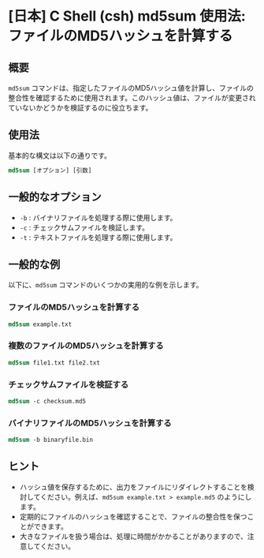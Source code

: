 # [日本] C Shell (csh) md5sum 使用法: ファイルのMD5ハッシュを計算する

## 概要
`md5sum` コマンドは、指定したファイルのMD5ハッシュ値を計算し、ファイルの整合性を確認するために使用されます。このハッシュ値は、ファイルが変更されていないかどうかを検証するのに役立ちます。

## 使用法
基本的な構文は以下の通りです。

```csh
md5sum [オプション] [引数]
```

## 一般的なオプション
- `-b` : バイナリファイルを処理する際に使用します。
- `-c` : チェックサムファイルを検証します。
- `-t` : テキストファイルを処理する際に使用します。

## 一般的な例
以下に、`md5sum` コマンドのいくつかの実用的な例を示します。

### ファイルのMD5ハッシュを計算する
```csh
md5sum example.txt
```

### 複数のファイルのMD5ハッシュを計算する
```csh
md5sum file1.txt file2.txt
```

### チェックサムファイルを検証する
```csh
md5sum -c checksum.md5
```

### バイナリファイルのMD5ハッシュを計算する
```csh
md5sum -b binaryfile.bin
```

## ヒント
- ハッシュ値を保存するために、出力をファイルにリダイレクトすることを検討してください。例えば、`md5sum example.txt > example.md5` のようにします。
- 定期的にファイルのハッシュを確認することで、ファイルの整合性を保つことができます。
- 大きなファイルを扱う場合は、処理に時間がかかることがありますので、注意してください。